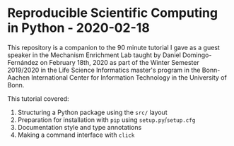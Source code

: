 # Reproducible Scientific Computing in Python - 2020-02-18

This repository is a companion to the 90 minute tutorial I gave as a guest
speaker in the Mechanism Enrichment Lab taught by Daniel Domingo-Fernández
on February 18th, 2020 as part of the Winter Semester 2019/2020 in the Life
Science Informatics master's program in the Bonn-Aachen International Center
for Information Technology in the University of Bonn.

This tutorial covered:

1. Structuring a Python package using the `src/` layout
2. Preparation for installation with `pip` using `setup.py`/`setup.cfg`
3. Documentation style and type annotations
4. Making a command interface with `click`
